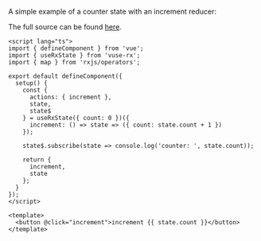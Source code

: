 
A simple example of a counter state with an increment reducer:

<ClientOnly>
  <CounterDemo/>
</ClientOnly>

The full source can be found [here](https://github.com/Raiondesu/vuse-rx/blob/main/docs/.vitepress/theme/recipes/counter.vue).

```vue {3,12-14,27}
<script lang="ts">
import { defineComponent } from 'vue';
import { useRxState } from 'vuse-rx';
import { map } from 'rxjs/operators';

export default defineComponent({
  setup() {
    const {
      actions: { increment },
      state,
      state$
    } = useRxState({ count: 0 })({
      increment: () => state => ({ count: state.count + 1 })
    });

    state$.subscribe(state => console.log('counter: ', state.count));

    return {
      increment,
      state
    };
  }
});
</script>

<template>
  <button @click="increment">increment {{ state.count }}</button>
</template>
```
